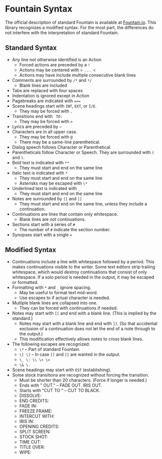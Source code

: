 # Fountain Syntax

The official description of standard Fountain is available at [Fountain.io](https://fountain.io/syntax).  This library recognizes a modified syntax.  For the most part, the differences do not interfere with the interpretation of standard Fountain.

## Standard Syntax

* Any line not otherwise identified is an Action
	- Forced actions are preceded by a `!`
	- Actions may be centered with `> ... <`
  - Actions may have include multiple consecutive blank lines
* Comments are surrounded by `/*` and `*/`
  - Blank lines are included
* Tabs are replaced with four spaces
* Indentation is ignored except in Action
* Pagebreaks are indicated with `===`
* Scene headings start with `INT`, `EXT`, or `I/E`.
  - They may be forced with `.`
* Transitions end with ` TO:`
  - They may be forced with `>`
* Lyrics are preceded by `~`
* Characters are in all upper case.
  - They may be forced with `@`
  - There may be a same-line parenthetical.
* Dialog speech follows Character or Parenthetical.
* Parentheticals follow Character or Speech.  They are surrounded with `(` and `)`.
* Bold text is indicated with `**`
  - They must start and end on the same line
* Italic text is indicated with `*`
  - They must start and end on the same line
  - Asterisks may be escaped with `\*`
* Underlined text is indicated with `_`
  - They must start and end on the same line
* Notes are surrounded by `[[` and `]]`
  - They must start and end on the same line, unless they include a continuation.
* Continuations are lines that contain only whitespace.
  - Blank lines are *not* continuations.
* Sections start with a series of `#`
  - The number of `#` indicate the section number.
* Synopses start with a single `=`

## Modified Syntax

* Continuations include a line with whitespace followed by a period.  This makes continuations visible to the writer.  Some text editors strip trailing whitespace, which would destroy continuations that consist of only whitespace.  If a solo period is needed in the output, it may be escaped or formatted.
* Formatting with `*` and `_` ignore spacing.
  - May be useful to format text mid-word.
  - Use escapes to if actual character is needed.
* Multiple blank lines are collapsed into one.
  - They can be forced with continuations if needed.
* Notes may start with `[[` and end with a blank line.  (This is implied by the standard.)
  - Notes may start with a blank line and end with `]]`.  (So that accidental exclusion of a continuation does not let the end of a note through to the output.)
  - This modification effectively allows notes to cross blank lines.
* The following escapes are recognized:
  - `\*` – Part of standard Fountain.
  - `\[ \]` – In case `[[` and `]]` are wanted in the output.
  - `\_ \: \\ \< \>`
  - `\& \.`
* Scene headings may start with `EST` (establishing).
* Some stock transitions are recognized without forcing the transition.
  - Must be shorter than 20 characters.  (Force if longer is needed.)
  - Ends with " OUT." – FADE OUT. IRIS OUT.
  - Starts with "CUT TO " – CUT TO BLACK.
  - DISSOLVE:
  - END CREDITS:
  - FADE IN:
  - FREEZE FRAME:
  - INTERCUT WITH:
  - IRIS IN:
  - OPENING CREDITS:
  - SPLIT SCREEN:
  - STOCK SHOT:
  - TIME CUT:
  - TITLE OVER:
  - WIPE:
